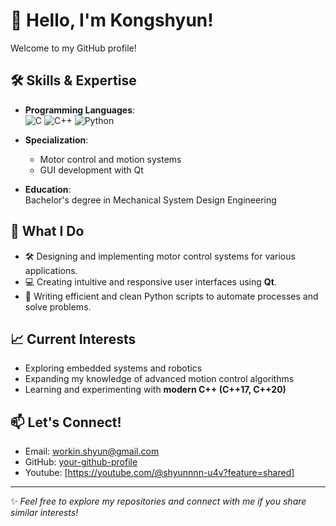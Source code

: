 # 👋 Hello, I'm Kongshyun!

Welcome to my GitHub profile!

## 🛠️ Skills & Expertise

- **Programming Languages**:  
  ![C](https://img.shields.io/badge/-C-A8B9CC?style=flat-square&logo=c&logoColor=white) 
  ![C++](https://img.shields.io/badge/-C++-00599C?style=flat-square&logo=cplusplus&logoColor=white) 
  ![Python](https://img.shields.io/badge/-Python-3776AB?style=flat-square&logo=python&logoColor=white)

- **Specialization**:  
  - Motor control and motion systems  
  - GUI development with Qt

- **Education**:  
  Bachelor's degree in Mechanical System Design Engineering  

## 📌 What I Do

- 🛠️ Designing and implementing motor control systems for various applications.  
- 💻 Creating intuitive and responsive user interfaces using **Qt**.  
- 🐍 Writing efficient and clean Python scripts to automate processes and solve problems.  

## 📈 Current Interests

- Exploring embedded systems and robotics  
- Expanding my knowledge of advanced motion control algorithms  
- Learning and experimenting with **modern C++ (C++17, C++20)**  

## 📫 Let's Connect!

- Email: [workin.shyun@gmail.com](mailto:your-email@example.com)  
- GitHub: [your-github-profile](https://github.com/your-username)  
- Youtube: [https://youtube.com/@shyunnnn-u4v?feature=shared]
---

✨ _Feel free to explore my repositories and connect with me if you share similar interests!_
